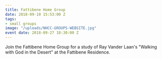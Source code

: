 ```yaml
---
title: Fattibene Home Group
date: 2018-09-10 15:53:00 Z
tags:
- small groups
image: "/uploads/NHCC-GROUPS-WEBSITE.jpg"
event date: 2018-09-27 18:30:00 Z
---
```


Join the Fattibene Home Group for a study of Ray Vander Laan's "Walking with God in the Desert" at the Fattibene Residence.